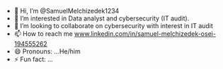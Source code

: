 - 👋 Hi, I’m @SamuelMelchizedek1234
- 👀 I’m interested in Data analyst and cybersecurity (IT audit).
- 💞️ I’m looking to collaborate on cybersecurity with interest in IT  audit 
- 📫 How to reach me www.linkedin.com/in/samuel-melchizedek-osei-194555262
- 😄 Pronouns: ...He/him 
- ⚡ Fun fact: ...

<!---
SamuelMelchizedek1234/SamuelMelchizedek1234 is a ✨ special ✨ repository because its `README.md` (this file) appears on your GitHub profile.
You can click the Preview link to take a look at your changes.
--->

